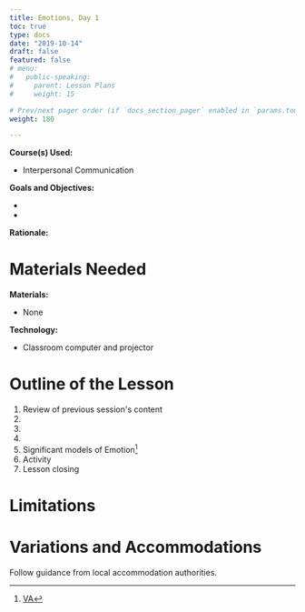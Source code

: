 ```yaml
---
title: Emotions, Day 1
toc: true
type: docs
date: "2019-10-14"
draft: false
featured: false
# menu:
#   public-speaking:
#     parent: Lesson Plans
#     weight: 15

# Prev/next pager order (if `docs_section_pager` enabled in `params.toml`)
weight: 180

---
```


**Course(s) Used:**

* Interpersonal Communication

**Goals and Objectives:**

* 
* 

**Rationale:** 

Materials Needed
================

**Materials:**

* None

**Technology:**

* Classroom computer and projector

Outline of the Lesson
=====================

1.  Review of previous session's content
2.  
3.  
4.  
5.  Significant models of Emotion[^va-e1]
6.  Activity
7.  Lesson closing

[^va-e1]: [VA](/course/interpersonal/visual-aid/emotions-1/)

Limitations
===========


<!--
Debrief
=======
-->

Variations and Accommodations
=============================

Follow guidance from local accommodation authorities.

<!-- End Notes -->

<!-- Previous Versions:

   v#   | Date       | Modifications
  ------|:-----------|:-------------
  v0.00 | 2019-10-14 | Initial Version

-->
